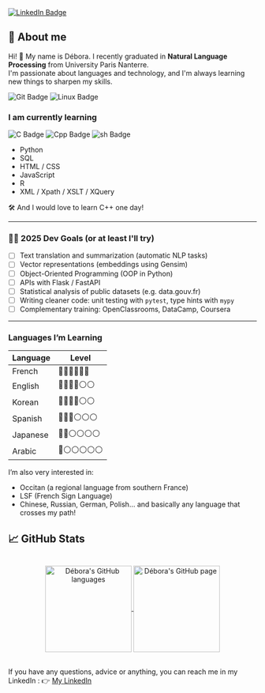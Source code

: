 <div id="social">
  <a href="https://www.linkedin.com/in/debora-van-den-zande/">
    <img src="https://img.shields.io/badge/LinkedIn-blue?style=flat&logo=linkedin&logoColor=white" alt="LinkedIn Badge"/>
  </a>
</div>


## 🤔 About me
Hi! 👋 My name is Débora. I recently graduated in **Natural Language Processing** from University Paris Nanterre.  
I'm passionate about languages and technology, and I'm always learning new things to sharpen my skills.

<img src="https://img.shields.io/badge/Git-F05032?style=flat&logo=git&logoColor=white" alt="Git Badge"/>
<img src="https://img.shields.io/badge/Linux-FCC624?style=flat&logo=linux&logoColor=black" alt="Linux Badge"/>

### I am currently learning

<div id="languages">
  <img src="https://img.shields.io/badge/C-555555?style=flat&logo=c&logoColor=white" alt="C Badge"/>
  <img src="https://img.shields.io/badge/Python-3572A5?style=flat&logo=python&logoColor=white" alt="Cpp Badge"/>
  <img src="https://img.shields.io/badge/Bash-89E051?style=flat&logo=GNU%20Bash&logoColor=black" alt="sh Badge"/>
</div>

* Python
* SQL
* HTML / CSS
* JavaScript
* R
* XML / Xpath / XSLT / XQuery

🛠️ And I would love to learn C++ one day!

---

### 👩‍💻 2025 Dev Goals (or at least I'll try)
- [ ] Text translation and summarization (automatic NLP tasks)
- [ ] Vector representations (embeddings using Gensim)
- [ ] Object-Oriented Programming (OOP in Python)
- [ ] APIs with Flask / FastAPI
- [ ] Statistical analysis of public datasets (e.g. data.gouv.fr)
- [ ] Writing cleaner code: unit testing with `pytest`, type hints with `mypy`
- [ ] Complementary training: OpenClassrooms, DataCamp, Coursera

---

### Languages I’m Learning

| Language  | Level                 |
|-----------|-----------------|
| French    | 🔵🔵🔵🔵🔵🔵       |
| English   | 🔵🔵🔵🔵⚪⚪       |
| Korean    | 🔵🔵🔵🔵⚪⚪       |
| Spanish   | 🔵🔵🔵⚪⚪⚪       |
| Japanese  | 🔵🔵⚪⚪⚪⚪       |
| Arabic    | 🔵⚪⚪⚪⚪⚪       |

I’m also very interested in:
* Occitan (a regional language from southern France)
* LSF (French Sign Language)
* Chinese, Russian, German, Polish… and basically any language that crosses my path!


## 📈 GitHub Stats
</br>
<div align="center"> 
   <a href="https://github.com/deboraptor" >
     <img align="center" src="https://github-readme-stats.vercel.app/api/top-langs/?username=deboraptor&hide=html,css,javascript,&langs_count=4&theme=radical" alt="Débora's GitHub languages" height="175"/>
   </a>
   <a href="https://github.com/deboraptor">
       <img align="center" src="https://github-readme-stats.vercel.app/api/?username=deboraptor&hide=html&theme=radical&show_icons=true" alt="Débora's GitHub page" height="175"/>
   </a>
</div>
</br>

If you have any questions, advice or anything, you can reach me in my LinkedIn : 
👉 <a href="https://www.linkedin.com/in/debora-van-den-zande/">My LinkedIn</a>
